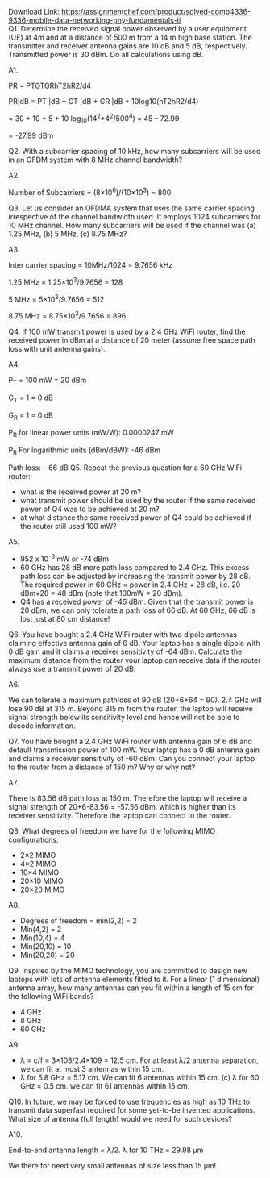 Download Link: https://assignmentchef.com/product/solved-comp4336-9336-mobile-data-networking-phy-fundamentals-ii
<br>
Q1. Determine the received signal power observed by a user equipment (UE) at 4m and at a distance of 500 m from a 14 m high base station. The transmitter and receiver antenna gains are 10 dB and 5 dB, respectively. Transmitted power is 30 dBm. Do all calculations using dB.




A1.




PR = PTGTGRhT2hR2/d4

PR|dB = PT |dB + GT |dB + GR |dB + 10log10(hT2hR2/d4)

= 30 + 10 + 5 + 10 log<sub>10</sub>(14<sup>2</sup>*4<sup>2</sup>/500<sup>4</sup>) = 45 – 72.99

= -27.99 dBm




Q2. With a subcarrier spacing of 10 kHz, how many subcarriers will be used in an OFDM system with 8 MHz channel bandwidth?




A2.




Number of Subcarriers = (8×10<sup>6</sup>)/(10×10<sup>3</sup>) = 800







Q3. Let us consider an OFDMA system that uses the same carrier spacing irrespective of the channel bandwidth used. It employs 1024 subcarriers for 10 MHz channel. How many subcarriers will be used if the channel was (a) 1.25 MHz, (b) 5 MHz, (c) 8.75 MHz?




A3.




Inter carrier spacing = 10MHz/1024 = 9.7656 kHz

1.25 MHz = 1.25×10<sup>3</sup>/9.7656 = 128

5 MHz = 5×10<sup>3</sup>/9.7656 = 512

8.75 MHz = 8.75×10<sup>3</sup>/9.7656 = 896




Q4. If 100 mW transmit power is used by a 2.4 GHz WiFi router, find the received power in dBm at a distance of 20 meter (assume free space path loss with unit antenna gains).




A4.




P<sub>T</sub> = 100 mW = 20 dBm

G<sub>T</sub> = 1 = 0 dB

G<sub>R</sub> = 1 = 0 dB




P<sub>R</sub> for linear power units (mW/W): 0.0000247 mW




P<sub>R</sub> For logarithmic units (dBm/dBW): -46 dBm




Path       loss:     -­‐66    dB  Q5. Repeat the previous question for a 60 GHz WiFi router:




<ul>

 <li>what is the received power at 20 m?</li>

 <li>what transmit power should be used by the router if the same received power of Q4 was to be achieved at 20 m?</li>

 <li>at what distance the same received power of Q4 could be achieved if the router still used 100 mW?</li>

</ul>




A5.

<strong> </strong>

<ul>

 <li>952 x 10<sup>-8</sup> mW or -74 dBm</li>

 <li>60 GHz has 28 dB more path loss compared to 2.4 GHz. This excess path loss can be adjusted by increasing the transmit power by 28 dB. The required power in 60 GHz = power in 2.4 GHz + 28 dB, i.e. 20 dBm+28 = 48 dBm (note that 100mW = 20 dBm).</li>

 <li>Q4 has a received power of -46 dBm. Given that the transmit power is 20 dBm, we can only tolerate a path loss of 66 dB. At 60 GHz, 66 dB is lost just at 80 cm distance!</li>

</ul>




Q6. You have bought a 2.4 GHz WiFi router with two dipole antennas claiming effective antenna gain of 6 dB. Your laptop has a single dipole with 0 dB gain and it claims a receiver sensitivity of -64 dBm. Calculate the maximum distance from the router your laptop can receive data if the router always use a transmit power of 20 dB.




A6.




We can tolerate a maximum pathloss of 90 dB (20+6+64 = 90). 2.4 GHz will lose 90 dB at 315 m. Beyond 315 m from the router, the laptop will receive signal strength below its sensitivity level and hence will not be able to decode information.




Q7. You have bought a 2.4 GHz WiFi router with antenna gain of 6 dB and default transmission power of 100 mW. Your laptop has a 0 dB antenna gain and claims a receiver sensitivity of -60 dBm. Can you connect your laptop to the router from a distance of 150 m? Why or why not?




A7.




There is 83.56 dB path loss at 150 m. Therefore the laptop will receive a signal strength of 20+6-83.56 = -57.56 dBm, which is higher than its receiver sensitivity. Therefore the laptop can connect to the router.




Q8. What degrees of freedom we have for the following MIMO configurations:




<ul>

 <li>2×2 MIMO</li>

 <li>4×2 MIMO</li>

 <li>10×4 MIMO</li>

 <li>20×10 MIMO</li>

 <li>20×20 MIMO</li>

</ul>







A8.




<ul>

 <li>Degrees of freedom = min(2,2) = 2</li>

 <li>Min(4,2) = 2</li>

 <li>Min(10,4) = 4</li>

 <li>Min(20,10) = 10</li>

 <li>Min(20,20) = 20</li>

</ul>




Q9. Inspired by the MIMO technology, you are committed to design new laptops with lots of antenna elements fitted to it. For a linear (1 dimensional) antenna array, how many antennas can you fit within a length of 15 cm for the following WiFi bands?




<ul>

 <li>4 GHz</li>

 <li>8 GHz</li>

 <li>60 GHz</li>

</ul>




A9.




<ul>

 <li>λ = c/f = 3×108/2.4×109 = 12.5 cm. For at least λ/2 antenna separation, we can fit at most 3 antennas within 15 cm.</li>

 <li>λ for 5.8 GHz = 5.17 cm. We can fit 6 antennas within 15 cm. (c) λ for 60 GHz = 0.5 cm. we can fit 61 antennas within 15 cm.</li>

</ul>




Q10. In future, we may be forced to use frequencies as high as 10 THz to transmit data superfast required for some yet-to-be invented applications. What size of antenna (full length) would we need for such devices?




A10.




End-to-end antenna length = λ/2. λ for 10 THz = 29.98 µm

We there for need very small antennas of size less than 15 µm!











